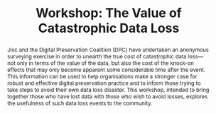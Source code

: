 ---
abstract: Jisc and the Digital Preservation Coalition (DPC) have undertaken an anonymous
  surveying exercise in order to unearth the true cost of catastrophic data loss—not
  only in terms of the value of the data, but also the cost of the knock-on effects
  that may only become apparent some considerable time after the event. This information
  can be used to help organisations make a stronger case for robust and effective
  digital preservation practice and to inform those trying to take steps to avoid
  their own data loss disaster. This workshop, intended to bring together those who
  have lost data with those who wish to avoid losses, explores the usefulness of such
  data loss events to the community.
creators:
- Stokes, Paul
date: null
document_url: https://az659834.vo.msecnd.net/eventsairwesteuprod/production-inconference-public/c412bc3250f14080845eca46e1dd2a1f
grand_parent: iPRES
institutions:
- Jisc
keywords:
- sustainability
- cost
- value
- risk
- data
landing_page_url: null
language: eng
layout: publication
license: CC-BY 4.0 International
notes_url: null
parent: iPRES 2022
presentation_url: null
size: null
source_name: iPRES
title: 'Workshop: The Value of Catastrophic Data Loss'
type: workshop
year: 2022
---